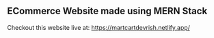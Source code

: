 ## ECommerce Website made using MERN Stack

Checkout this website live at: https://martcartdevrish.netlify.app/
